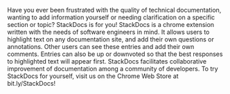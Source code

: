 Have you ever been frustrated with the quality of technical documentation, wanting to add information yourself or needing clarification on a specific section or topic? StackDocs is for you! 
StackDocs is a chrome extension written with the needs of software engineers in mind. It allows users to highlight text on any documentation site, and add their own questions or annotations. Other users can see these entries and add their own comments. Entries can also be up or downvoted so that the best responses to highlighted text will appear first. StackDocs facilitates collaborative improvement of documentation among a community of developers. To try StackDocs for yourself, visit us on the Chrome Web Store at bit.ly/StackDocs!
